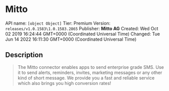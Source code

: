 # Mitto
API name: `[object Object]`
Tier: Premium
Version: `releases/v1.0.1583\1.0.1583.2865`
Publisher: **Mitto AG**
Created: Wed Oct 02 2019 16:24:44 GMT+0000 (Coordinated Universal Time)
Changed: Tue Jun 14 2022 16:11:30 GMT+0000 (Coordinated Universal Time)

## Description
> The Mitto connector enables apps to send enterprise grade SMS. Use it to send alerts, reminders, invites, marketing messages or any other kind of short message. We provide you a fast and reliable service which also brings you high conversion rates!
